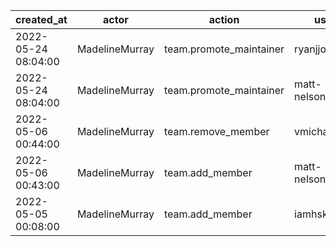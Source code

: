 |          created_at | actor          | action                  | user            | repo |
| ------------------- | -------------- | ----------------------- | --------------- | ---- |
| 2022-05-24 08:04:00 | MadelineMurray | team.promote_maintainer | ryanjjones10    |      |
| 2022-05-24 08:04:00 | MadelineMurray | team.promote_maintainer | matt-nelson-csi |      |
| 2022-05-06 00:44:00 | MadelineMurray | team.remove_member      | vmichalik       |      |
| 2022-05-06 00:43:00 | MadelineMurray | team.add_member         | matt-nelson-csi |      |
| 2022-05-05 00:08:00 | MadelineMurray | team.add_member         | iamhsk          |      |
